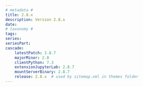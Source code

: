 ```yaml
---
# metadata # 
title: 2.8.x
description: Version 2.8.x 
date: 
# taxonomy #
tags:
series:
seriesPart:
cascade:
    latestPatch: 2.8.7
    majorMinor: 2.8
    clientPython: 7.3
    extensionJupyterLab: 2.8.7
    mountServerBinary: 2.8.7
    release: 2.8.x  # used by sitemap.xml in themes folder
---
```

